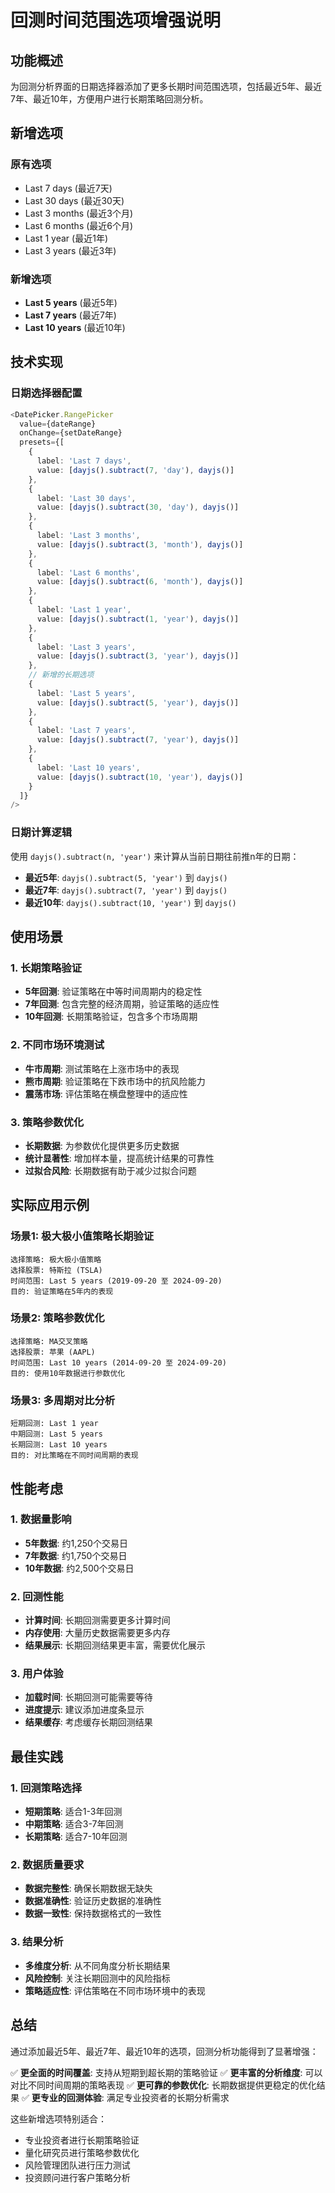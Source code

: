 # 回测时间范围选项增强说明

## 功能概述

为回测分析界面的日期选择器添加了更多长期时间范围选项，包括最近5年、最近7年、最近10年，方便用户进行长期策略回测分析。

## 新增选项

### 原有选项
- Last 7 days (最近7天)
- Last 30 days (最近30天)
- Last 3 months (最近3个月)
- Last 6 months (最近6个月)
- Last 1 year (最近1年)
- Last 3 years (最近3年)

### 新增选项
- **Last 5 years** (最近5年)
- **Last 7 years** (最近7年)
- **Last 10 years** (最近10年)

## 技术实现

### 日期选择器配置
```typescript
<DatePicker.RangePicker
  value={dateRange}
  onChange={setDateRange}
  presets={[
    {
      label: 'Last 7 days',
      value: [dayjs().subtract(7, 'day'), dayjs()]
    },
    {
      label: 'Last 30 days',
      value: [dayjs().subtract(30, 'day'), dayjs()]
    },
    {
      label: 'Last 3 months',
      value: [dayjs().subtract(3, 'month'), dayjs()]
    },
    {
      label: 'Last 6 months',
      value: [dayjs().subtract(6, 'month'), dayjs()]
    },
    {
      label: 'Last 1 year',
      value: [dayjs().subtract(1, 'year'), dayjs()]
    },
    {
      label: 'Last 3 years',
      value: [dayjs().subtract(3, 'year'), dayjs()]
    },
    // 新增的长期选项
    {
      label: 'Last 5 years',
      value: [dayjs().subtract(5, 'year'), dayjs()]
    },
    {
      label: 'Last 7 years',
      value: [dayjs().subtract(7, 'year'), dayjs()]
    },
    {
      label: 'Last 10 years',
      value: [dayjs().subtract(10, 'year'), dayjs()]
    }
  ]}
/>
```

### 日期计算逻辑
使用 `dayjs().subtract(n, 'year')` 来计算从当前日期往前推n年的日期：

- **最近5年**: `dayjs().subtract(5, 'year')` 到 `dayjs()`
- **最近7年**: `dayjs().subtract(7, 'year')` 到 `dayjs()`
- **最近10年**: `dayjs().subtract(10, 'year')` 到 `dayjs()`

## 使用场景

### 1. 长期策略验证
- **5年回测**: 验证策略在中等时间周期内的稳定性
- **7年回测**: 包含完整的经济周期，验证策略的适应性
- **10年回测**: 长期策略验证，包含多个市场周期

### 2. 不同市场环境测试
- **牛市周期**: 测试策略在上涨市场中的表现
- **熊市周期**: 验证策略在下跌市场中的抗风险能力
- **震荡市场**: 评估策略在横盘整理中的适应性

### 3. 策略参数优化
- **长期数据**: 为参数优化提供更多历史数据
- **统计显著性**: 增加样本量，提高统计结果的可靠性
- **过拟合风险**: 长期数据有助于减少过拟合问题

## 实际应用示例

### 场景1: 极大极小值策略长期验证
```
选择策略: 极大极小值策略
选择股票: 特斯拉 (TSLA)
时间范围: Last 5 years (2019-09-20 至 2024-09-20)
目的: 验证策略在5年内的表现
```

### 场景2: 策略参数优化
```
选择策略: MA交叉策略
选择股票: 苹果 (AAPL)
时间范围: Last 10 years (2014-09-20 至 2024-09-20)
目的: 使用10年数据进行参数优化
```

### 场景3: 多周期对比分析
```
短期回测: Last 1 year
中期回测: Last 5 years
长期回测: Last 10 years
目的: 对比策略在不同时间周期的表现
```

## 性能考虑

### 1. 数据量影响
- **5年数据**: 约1,250个交易日
- **7年数据**: 约1,750个交易日
- **10年数据**: 约2,500个交易日

### 2. 回测性能
- **计算时间**: 长期回测需要更多计算时间
- **内存使用**: 大量历史数据需要更多内存
- **结果展示**: 长期回测结果更丰富，需要优化展示

### 3. 用户体验
- **加载时间**: 长期回测可能需要等待
- **进度提示**: 建议添加进度条显示
- **结果缓存**: 考虑缓存长期回测结果

## 最佳实践

### 1. 回测策略选择
- **短期策略**: 适合1-3年回测
- **中期策略**: 适合3-7年回测
- **长期策略**: 适合7-10年回测

### 2. 数据质量要求
- **数据完整性**: 确保长期数据无缺失
- **数据准确性**: 验证历史数据的准确性
- **数据一致性**: 保持数据格式的一致性

### 3. 结果分析
- **多维度分析**: 从不同角度分析长期结果
- **风险控制**: 关注长期回测中的风险指标
- **策略适应性**: 评估策略在不同市场环境中的表现

## 总结

通过添加最近5年、最近7年、最近10年的选项，回测分析功能得到了显著增强：

✅ **更全面的时间覆盖**: 支持从短期到超长期的策略验证
✅ **更丰富的分析维度**: 可以对比不同时间周期的策略表现
✅ **更可靠的参数优化**: 长期数据提供更稳定的优化结果
✅ **更专业的回测体验**: 满足专业投资者的长期分析需求

这些新增选项特别适合：
- 专业投资者进行长期策略验证
- 量化研究员进行策略参数优化
- 风险管理团队进行压力测试
- 投资顾问进行客户策略分析
